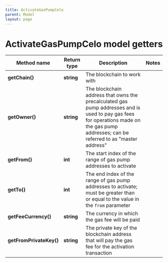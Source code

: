 ```yaml
---
title: ActivateGasPumpCelo
parent: Model
layout: page
---
```


# ActivateGasPumpCelo model getters

Method name | Return type | Description | Notes
------------ | ------------- | ------------- | -------------
**getChain()** | **string** | The blockchain to work with |
**getOwner()** | **string** | The blockchain address that owns the precalculated gas pump addresses and is used to pay gas fees for operations made on the gas pump addresses; can be referred to as "master address" |
**getFrom()** | **int** | The start index of the range of gas pump addresses to activate |
**getTo()** | **int** | The end index of the range of gas pump addresses to activate; must be greater than or equal to the value in the <code>from</code> parameter |
**getFeeCurrency()** | **string** | The currency in which the gas fee will be paid |
**getFromPrivateKey()** | **string** | The private key of the blockchain address that will pay the gas fee for the activation transaction |


